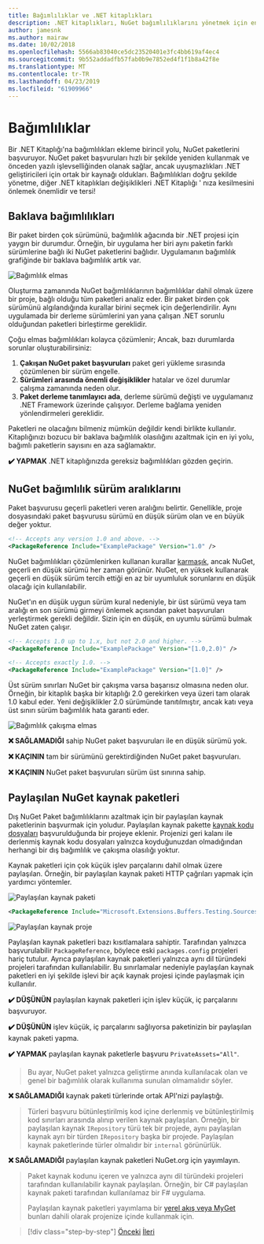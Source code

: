 ```yaml
---
title: Bağımlılıklar ve .NET kitaplıkları
description: .NET kitaplıkları, NuGet bağımlılıklarını yönetmek için en iyi yöntem önerileri.
author: jamesnk
ms.author: mairaw
ms.date: 10/02/2018
ms.openlocfilehash: 5566ab83040ce5dc23520401e3fc4bb619af4ec4
ms.sourcegitcommit: 9b552addadfb57fab0b9e7852ed4f1f1b8a42f8e
ms.translationtype: MT
ms.contentlocale: tr-TR
ms.lasthandoff: 04/23/2019
ms.locfileid: "61909966"
---
```

# <a name="dependencies"></a>Bağımlılıklar

Bir .NET Kitaplığı'na bağımlılıkları ekleme birincil yolu, NuGet paketlerini başvuruyor. NuGet paket başvuruları hızlı bir şekilde yeniden kullanmak ve önceden yazılı işlevselliğinden olanak sağlar, ancak uyuşmazlıkları .NET geliştiricileri için ortak bir kaynağı oldukları. Bağımlılıkları doğru şekilde yönetme, diğer .NET kitaplıkları değişiklikleri .NET Kitaplığı ' nıza kesilmesini önlemek önemlidir ve tersi!

## <a name="diamond-dependencies"></a>Baklava bağımlılıkları

Bir paket birden çok sürümünü, bağımlılık ağacında bir .NET projesi için yaygın bir durumdur. Örneğin, bir uygulama her biri aynı paketin farklı sürümlerine bağlı iki NuGet paketlerini bağlıdır. Uygulamanın bağımlılık grafiğinde bir baklava bağımlılık artık var.

![Bağımlılık elmas](./media/dependencies/diamond-dependency.png "bağımlılık elmas")

Oluşturma zamanında NuGet bağımlılıklarının bağımlılıklar dahil olmak üzere bir proje, bağlı olduğu tüm paketleri analiz eder. Bir paket birden çok sürümünü algılandığında kurallar birini seçmek için değerlendirilir. Aynı uygulamada bir derleme sürümlerini yan yana çalışan .NET sorunlu olduğundan paketleri birleştirme gereklidir.

Çoğu elmas bağımlılıkları kolayca çözümlenir; Ancak, bazı durumlarda sorunlar oluşturabilirsiniz:

1. **Çakışan NuGet paket başvuruları** paket geri yükleme sırasında çözümlenen bir sürüm engelle.
2. **Sürümleri arasında önemli değişiklikler** hatalar ve özel durumlar çalışma zamanında neden olur.
3. **Paket derleme tanımlayıcı ada**, derleme sürümü değişti ve uygulamanız .NET Framework üzerinde çalışıyor. Derleme bağlama yeniden yönlendirmeleri gereklidir.

Paketleri ne olacağını bilmeniz mümkün değildir kendi birlikte kullanılır. Kitaplığınızı bozucu bir baklava bağımlılık olasılığını azaltmak için en iyi yolu, bağımlı paketlerin sayısını en aza sağlamaktır.

**✔️ YAPMAK** .NET kitaplığınızda gereksiz bağımlılıkları gözden geçirin.

## <a name="nuget-dependency-version-ranges"></a>NuGet bağımlılık sürüm aralıklarını

Paket başvurusu geçerli paketleri veren aralığını belirtir. Genellikle, proje dosyasındaki paket başvurusu sürümü en düşük sürüm olan ve en büyük değer yoktur.

```xml
<!-- Accepts any version 1.0 and above. -->
<PackageReference Include="ExamplePackage" Version="1.0" />
```

NuGet bağımlılıkları çözümlenirken kullanan kurallar [karmaşık](/nuget/consume-packages/dependency-resolution), ancak NuGet, geçerli en düşük sürümü her zaman görünür. NuGet, en yüksek kullanarak geçerli en düşük sürüm tercih ettiği en az bir uyumluluk sorunlarını en düşük olacağı için kullanılabilir.

NuGet'ın en düşük uygun sürüm kural nedeniyle, bir üst sürümü veya tam aralığı en son sürümü girmeyi önlemek açısından paket başvuruları yerleştirmek gerekli değildir. Sizin için en düşük, en uyumlu sürümü bulmak NuGet zaten çalışır.

```xml
<!-- Accepts 1.0 up to 1.x, but not 2.0 and higher. -->
<PackageReference Include="ExamplePackage" Version="[1.0,2.0)" />

<!-- Accepts exactly 1.0. -->
<PackageReference Include="ExamplePackage" Version="[1.0]" />
```

Üst sürüm sınırları NuGet bir çakışma varsa başarısız olmasına neden olur. Örneğin, bir kitaplık başka bir kitaplığı 2.0 gerekirken veya üzeri tam olarak 1.0 kabul eder. Yeni değişiklikler 2.0 sürümünde tanıtılmıştır, ancak katı veya üst sınırı sürüm bağımlılık hata garanti eder.

![Bağımlılık çakışma elmas](./media/dependencies/diamond-dependency-conflict.png "bağımlılık çakışma elmas")

**❌ SAĞLAMADIĞI** sahip NuGet paket başvuruları ile en düşük sürümü yok.

**❌ KAÇININ** tam bir sürümünü gerektirdiğinden NuGet paket başvuruları.

**❌ KAÇININ** NuGet paket başvuruları sürüm üst sınırına sahip.

## <a name="nuget-shared-source-packages"></a>Paylaşılan NuGet kaynak paketleri

Dış NuGet Paket bağımlılıklarını azaltmak için bir paylaşılan kaynak paketlerinin başvurmak için yoludur. Paylaşılan kaynak pakette [kaynak kodu dosyaları](/nuget/reference/nuspec#including-content-files) başvurulduğunda bir projeye eklenir. Projenizi geri kalanı ile derlenmiş kaynak kodu dosyaları yalnızca koyduğunuzdan olmadığından herhangi bir dış bağımlılık ve çakışma olasılığı yoktur.

Kaynak paketleri için çok küçük işlev parçalarını dahil olmak üzere paylaşılan. Örneğin, bir paylaşılan kaynak paketi HTTP çağrıları yapmak için yardımcı yöntemler.

![Paylaşılan kaynak paketi](./media/dependencies/shared-source-package.png "paylaşılan kaynak paketi")

```xml
<PackageReference Include="Microsoft.Extensions.Buffers.Testing.Sources" PrivateAssets="All" Version="1.0" />
```

![Paylaşılan kaynak proje](./media/dependencies/shared-source-project.png "paylaşılan kaynak proje")

Paylaşılan kaynak paketleri bazı kısıtlamalara sahiptir. Tarafından yalnızca başvurulabilir `PackageReference`, böylece eski `packages.config` projeleri hariç tutulur. Ayrıca paylaşılan kaynak paketleri yalnızca aynı dil türündeki projeleri tarafından kullanılabilir. Bu sınırlamalar nedeniyle paylaşılan kaynak paketleri en iyi şekilde işlevi bir açık kaynak projesi içinde paylaşmak için kullanılır.

**✔️ DÜŞÜNÜN** paylaşılan kaynak paketleri için işlev küçük, iç parçalarını başvuruyor.

**✔️ DÜŞÜNÜN** işlev küçük, iç parçalarını sağlıyorsa paketinizin bir paylaşılan kaynak paketi yapma.

**✔️ YAPMAK** paylaşılan kaynak paketlerle başvuru `PrivateAssets="All"`.

> Bu ayar, NuGet paket yalnızca geliştirme anında kullanılacak olan ve genel bir bağımlılık olarak kullanıma sunulan olmamalıdır söyler.

**❌ SAĞLAMADIĞI** kaynak paketi türlerinde ortak API'nizi paylaştığı.

> Türleri başvuru bütünleştirilmiş kod içine derlenmiş ve bütünleştirilmiş kod sınırları arasında alınıp verilen kaynak paylaşılan. Örneğin, bir paylaşılan kaynak `IRepository` türü tek bir projede, aynı paylaşılan kaynak ayrı bir türden `IRepository` başka bir projede. Paylaşılan kaynak paketlerinde türler olmalıdır bir `internal` görünürlük.

**❌ SAĞLAMADIĞI** paylaşılan kaynak paketleri NuGet.org için yayımlayın.

> Paket kaynak kodunu içeren ve yalnızca aynı dil türündeki projeleri tarafından kullanılabilir kaynak paylaşılan. Örneğin, bir C# paylaşılan kaynak paketi tarafından kullanılamaz bir F# uygulama.
>
> Paylaşılan kaynak paketleri yayımlama bir [yerel akış veya MyGet](./publish-nuget-package.md) bunları dahili olarak projenize içinde kullanmak için.

>[!div class="step-by-step"]
>[Önceki](nuget.md)
>[İleri](sourcelink.md)